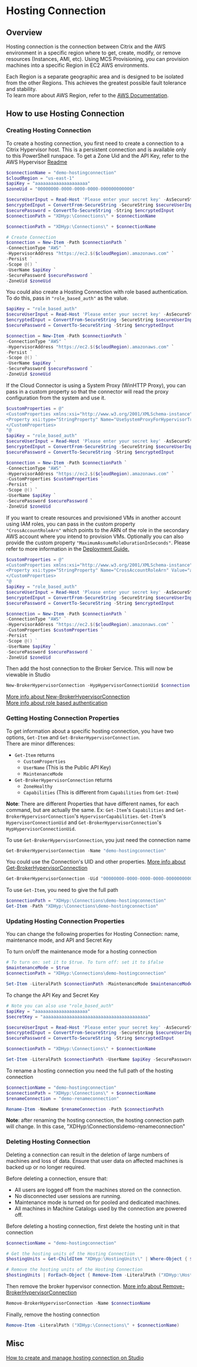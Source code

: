 # Hosting Connection
## Overview
Hosting connection is the connection between Citrix and the AWS environment in a specific region where to get, create, modify, or remove resources (Instances, AMI, etc). Using MCS Provisioning, you can provision machines into a specific Region in EC2 AWS environments. 

Each Region is a separate geographic area and is designed to be isolated from the other Regions. This achieves the greatest possible fault tolerance and stability. <br>
To learn more about AWS Region, refer to the [AWS Documentation](https://docs.aws.amazon.com/AWSEC2/latest/UserGuide/using-regions-availability-zones.html). 

## How to use Hosting Connection

### Creating Hosting Connection
To create a hosting connection, you first need to create a connection to a Citrix Hypervisor host. This is a persistent connection and is available only to this PowerShell runspace. To get a Zone Uid and the API Key, refer to the AWS Hypervisor [Readme](../README.md)
```powershell
$connectionName = "demo-hostingconnection"
$cloudRegion = "us-east-1"
$apiKey = "aaaaaaaaaaaaaaaaaaaa"
$zoneUid = "00000000-0000-0000-0000-000000000000"

$secureUserInput = Read-Host 'Please enter your secret key' -AsSecureString
$encryptedInput = ConvertFrom-SecureString -SecureString $secureUserInput
$securePassword = ConvertTo-SecureString -String $encryptedInput
$connectionPath = "XDHyp:\Connections\" + $connectionName

$connectionPath = "XDHyp:\Connections\" + $connectionName

# Create Connection
$connection = New-Item -Path $connectionPath `
-ConnectionType "AWS" `
-HypervisorAddress "https://ec2.$($cloudRegion).amazonaws.com" `
-Persist `
-Scope @() `
-UserName $apiKey `
-SecurePassword $securePassword `
-ZoneUid $zoneUid
```
You could also create a Hosting Connection with role based authentication. To do this, pass in `"role_based_auth"` as the value.
```powershell
$apiKey = "role_based_auth"
$secureUserInput = Read-Host 'Please enter your secret key' -AsSecureString
$encryptedInput = ConvertFrom-SecureString -SecureString $secureUserInput
$securePassword = ConvertTo-SecureString -String $encryptedInput

$connection = New-Item -Path $connectionPath `
-ConnectionType "AWS" `
-HypervisorAddress "https://ec2.$($cloudRegion).amazonaws.com" `
-Persist `
-Scope @() ` 
-UserName $apiKey `
-SecurePassword $securePassword `
-ZoneUid $zoneUid
```
If the Cloud Connector is using a System Proxy (WinHTTP Proxy), you can pass in a custom property so that the connector will read the proxy configuration from the system and use it.

```powershell
$customProperties = @"
<CustomProperties xmlns:xsi="http://www.w3.org/2001/XMLSchema-instance" xmlns="http://schemas.citrix.com/2014/xd/machinecreation">
<Property xsi:type="StringProperty" Name="UseSystemProxyForHypervisorTrafficOnConnectors" Value="True" />
</CustomProperties>
"@
$apiKey = "role_based_auth"
$secureUserInput = Read-Host 'Please enter your secret key' -AsSecureString
$encryptedInput = ConvertFrom-SecureString -SecureString $secureUserInput
$securePassword = ConvertTo-SecureString -String $encryptedInput

$connection = New-Item -Path $connectionPath `
-ConnectionType "AWS" `
-HypervisorAddress "https://ec2.$($cloudRegion).amazonaws.com" `
-CustomProperties $customProperties `
-Persist `
-Scope @() `
-UserName $apiKey `
-SecurePassword $securePassword `
-ZoneUid $zoneUid
```

If you want to create resources and provisioned VMs in another account using IAM roles, you can pass in the custom property `"CrossAccountRoleArn"` which points to the ARN of the role in the secondary AWS account where you intend to provision VMs. Optionally you can also provide the custom property `"MaximumAssumeRoleDurationInSeconds"`. Please refer to more information in the [Deployment Guide.](https://community.citrix.com/tech-zone/build/deployment-guides/aws-cross-account-provisioning/)

```powershell
$customProperties = @"
<CustomProperties xmlns:xsi="http://www.w3.org/2001/XMLSchema-instance" xmlns="http://schemas.citrix.com/2014/xd/machinecreation">
<Property xsi:type="StringProperty" Name="CrossAccountRoleArn" Value="arn:aws:iam::5678:role/citrix-role" /><Property xsi:type="StringProperty" Name="MaximumAssumeRoleDurationInSeconds" Value="3600" />
</CustomProperties>
"@
$apiKey = "role_based_auth"
$secureUserInput = Read-Host 'Please enter your secret key' -AsSecureString
$encryptedInput = ConvertFrom-SecureString -SecureString $secureUserInput
$securePassword = ConvertTo-SecureString -String $encryptedInput

$connection = New-Item -Path $connectionPath `
-ConnectionType "AWS" `
-HypervisorAddress "https://ec2.$($cloudRegion).amazonaws.com" `
-CustomProperties $customProperties `
-Persist `
-Scope @() ` 
-UserName $apiKey `
-SecurePassword $securePassword `
-ZoneUid $zoneUid
```


Then add the host connection to the Broker Service. This will now be viewable in Studio
```powershell
New-BrokerHypervisorConnection -HypHypervisorConnectionUid $connection.HypervisorConnectionUid
```

[More info about New-BrokerHypervisorConnection](https://developer-docs.citrix.com/en-us/citrix-virtual-apps-desktops-sdk/current-release/broker/new-brokerhypervisorconnection)<br>
[More info about role based authentication](https://docs.citrix.com/en-us/citrix-daas/install-configure/connections/connection-aws#minimal-iam-permissions-policy)

### Getting Hosting Connection Properties
To get information about a specific hosting connection, you have two options, `Get-Item` and `Get-BrokerHypervisorConnection`. <br>
There are minor differences: 
- `Get-Item` returns 
    - `CustomProperties`
    - `UserName` (This is the Public API Key)
    - `MaintenanceMode`
- `Get-BrokerHypervisorConnection` returns 
    - `ZoneHealthy`
    - `Capabilities` (This is different from `Capabilities` from `Get-Item`) 

**Note**: There are different Properties that have different names, for each command, but are actually the same. Ex: `Get-Item`'s `Capabilities` and `Get-BrokerHypervisorConnection`'s `HypervisorCapabilities`. `Get-Item`'s `HypervisorConnectionUid` and `Get-BrokerHypervisorConnection`'s `HypHypervisorConnectionUid`. 

To use `Get-BrokerHypervisorConnection`, you just need the connection name
```powershell
Get-BrokerHypervisorConnection -Name "demo-hostingconnection"
```
You could use the Connection's UID and other properties. [More info about Get-BrokerHypervisorConnection](https://developer-docs.citrix.com/en-us/citrix-virtual-apps-desktops-sdk/current-release/broker/get-brokerhypervisorconnection)
```powershell
Get-BrokerHypervisorConnection -Uid "00000000-0000-0000-0000-000000000000"
```
To use `Get-Item`, you need to give the full path
```powershell
$connectionPath = "XDHyp:\Connections\demo-hostingconnection"
Get-Item -Path "XDHyp:\Connections\demo-hostingconnection"
```

### Updating Hosting Connection Properties
You can change the following properties for Hosting Connection: name, maintenance mode, and API and Secret Key

To turn on/off the maintenance mode for a hosting connection
```powershell
# To turn on: set it to $true. To turn off: set it to $false
$maintenanceMode = $true
$connectionPath = "XDHyp:\Connections\demo-hostingconnection"

Set-Item -LiteralPath $connectionPath -MaintenanceMode $maintenanceMode
```
To change the API Key and Secret Key
```powershell
# Note you can also use "role_based_auth"
$apiKey = "aaaaaaaaaaaaaaaaaaaa"
$secretKey = "aaaaaaaaaaaaaaaaaaaaaaaaaaaaaaaaaaaaaaaa"

$secureUserInput = Read-Host 'Please enter your secret key' -AsSecureString
$encryptedInput = ConvertFrom-SecureString -SecureString $secureUserInput
$securePassword = ConvertTo-SecureString -String $encryptedInput

$connectionPath = "XDHyp:\Connections\" + $connectionName

Set-Item -LiteralPath $connectionPath -UserName $apiKey -SecurePassword $securePassword
```
To rename a hosting connection you need the full path of the hosting connection
```powershell
$connectionName = "demo-hostingconnection"
$connectionPath = "XDHyp:\Connections\" + $connectionName
$renameConnection = "demo-renameconnection"

Rename-Item -NewName $renameConnection -Path $connectionPath
```
**Note**: after renaming the hosting connection, the hosting connection path will change. In this case, "XDHyp:\Connections\demo-renameconnection"

### Deleting Hosting Connection
Deleting a connection can result in the deletion of large numbers of machines and loss of data. Ensure that user data on affected machines is backed up or no longer required.

Before deleting a connection, ensure that:
* All users are logged off from the machines stored on the connection.
* No disconnected user sessions are running.
* Maintenance mode is turned on for pooled and dedicated machines.
* All machines in Machine Catalogs used by the connection are powered off.

Before deleting a hosting connection, first delete the hosting unit in that connection
```powershell
$connectionName = "demo-hostingconnection"

# Get the hosting units of the Hosting Connection
$hostingUnits = Get-ChildItem "XDHyp:\HostingUnits\" | Where-Object { $_.HypervisorConnection.HypervisorConnectionName -eq $connectionName }

# Remove the hosting units of the Hosting Connection
$hostingUnits | ForEach-Object { Remove-Item -LiteralPath ("XDHyp:\HostingUnits\"+ $_.HostingUnitName) -Force }
```
Then remove the broker hypervisor connection. [More info about Remove-BrokerHypervisorConnection](https://developer-docs.citrix.com/en-us/citrix-virtual-apps-desktops-sdk/current-release/broker/remove-brokerhypervisorconnection)
```powershell
Remove-BrokerHypervisorConnection -Name $connectionName
```
Finally, remove the hosting connection
```powershell
Remove-Item -LiteralPath ("XDHyp:\Connections\" + $connectionName)
```

## Misc
[How to create and manage hosting connection on Studio](https://docs.citrix.com/en-us/citrix-virtual-apps-desktops/install-configure/connections)